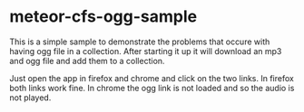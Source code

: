 meteor-cfs-ogg-sample
=====================

This is a simple sample to demonstrate the problems that occure with having ogg file in a collection.
After starting it up it will download an mp3 and ogg file and add them to a collection.

Just open the app in firefox and chrome and click on the two links. 
In firefox both links work fine.
In chrome the ogg link is not loaded and so the audio is not played.